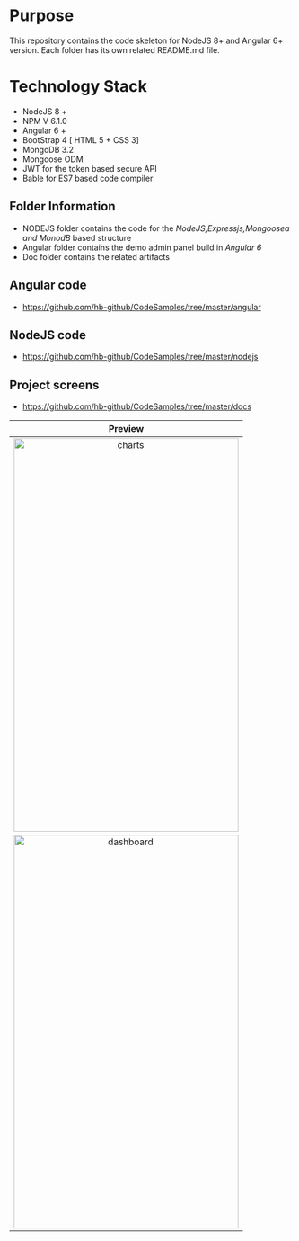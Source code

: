 # Purpose
 This repository contains the code skeleton for NodeJS 8+ and Angular 6+ version. Each folder has its own related README.md file.
 
# Technology Stack
* NodeJS 8 +
* NPM V 6.1.0
* Angular 6 +
* BootStrap 4 [ HTML 5 + CSS 3]
* MongoDB 3.2
* Mongoose ODM
* JWT for the token based secure API
* Bable for ES7 based code compiler

## Folder Information
* NODEJS folder contains the code for the *NodeJS,Expressjs,Mongoosea and MonodB* based structure
* Angular folder contains the demo admin panel build in *Angular 6*
* Doc folder contains the related artifacts

## Angular code
* https://github.com/hb-github/CodeSamples/tree/master/angular
## NodeJS code
* https://github.com/hb-github/CodeSamples/tree/master/nodejs
## Project screens
* https://github.com/hb-github/CodeSamples/tree/master/docs

| Preview |
|:---------------:|
|<a href="https://ibb.co/mj7BQz"><img src="https://preview.ibb.co/msq9Ce/charts.png" alt="charts" border="0" height="700" width="400"></a>|
|<a href="https://ibb.co/m16hXe"><img src="https://preview.ibb.co/jMnBQz/dashboard.png" alt="dashboard" border="0" height="700" width="400"></a>|
